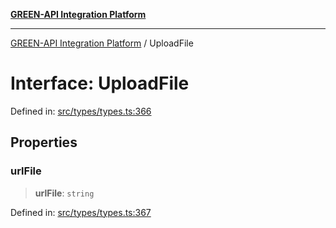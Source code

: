 [**GREEN-API Integration Platform**](../README.md)

***

[GREEN-API Integration Platform](../globals.md) / UploadFile

# Interface: UploadFile

Defined in: [src/types/types.ts:366](https://github.com/green-api/greenapi-integration/blob/65d246f492cf703d5fb1135013cb3aaba77514dc/src/types/types.ts#L366)

## Properties

### urlFile

> **urlFile**: `string`

Defined in: [src/types/types.ts:367](https://github.com/green-api/greenapi-integration/blob/65d246f492cf703d5fb1135013cb3aaba77514dc/src/types/types.ts#L367)
